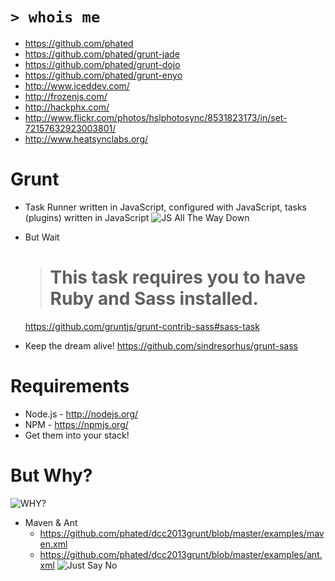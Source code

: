 # `> whois me`

* https://github.com/phated
* https://github.com/phated/grunt-jade
* https://github.com/phated/grunt-dojo
* https://github.com/phated/grunt-enyo
* http://www.iceddev.com/
* http://frozenjs.com/
* http://hackphx.com/
* http://www.flickr.com/photos/hslphotosync/8531823173/in/set-72157632923003801/
* http://www.heatsynclabs.org/

# Grunt

* Task Runner written in JavaScript, configured with JavaScript, tasks (plugins) written in JavaScript
	![JS All The Way Down](http://lunar.lostgarden.com/gfx/TurtlesAllTheWayDown-small.jpg)
* But Wait
	> # This task requires you to have Ruby and Sass installed.

	https://github.com/gruntjs/grunt-contrib-sass#sass-task
* Keep the dream alive! https://github.com/sindresorhus/grunt-sass

# Requirements

* Node.js - http://nodejs.org/
* NPM - https://npmjs.org/
* Get them into your stack!

# But Why?

![WHY?](http://i18.fastpic.ru/big/2011/0808/66/889d926b39b762816ac6daee50c7de66.jpg)

* Maven & Ant
	* https://github.com/phated/dcc2013grunt/blob/master/examples/maven.xml
	* https://github.com/phated/dcc2013grunt/blob/master/examples/ant.xml
	![Just Say No](http://sealgreen.files.wordpress.com/2012/07/just-say-no.jpg)
